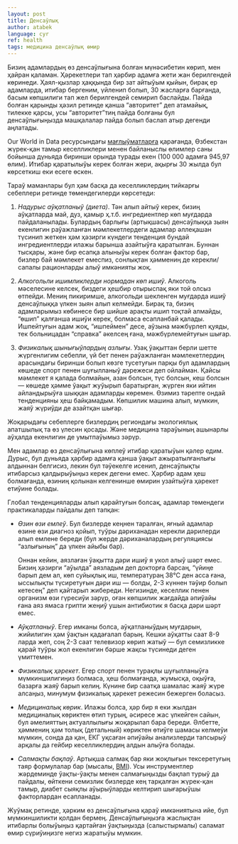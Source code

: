 ```yaml
---
layout: post
title: Денсаўлық
author: atabek
language: cyr
ref: health
tags: медицина денсаўлық өмир
---
```


Бизиң адамлардың өз денсаўлығына болған мүнәсибетин көрип, мен ҳайран қаламан. Ҳәрекетлери тап ҳәрбир адамға жети жан берилгендей көринеди. Ҳаял-қызлар ҳаққында бир зат айтыўым қыйын, бирақ ер адамларда, итибар бергеним, үйленип болып, 30 жасларға барғанда, басым көпшилиги тап жел берилгендей семирип баслайды. Пайда болған қарынды ҳәзил ретинде қанша “авторитет” деп атамайық, тилекке қарсы, усы “авторитет”тиң пайда болғаны бул денсаўлығыңызда машқалалар пайда болып баслап атыр дегенди аңлатады.

Our World in Data ресурсындағы [мағлыўматларға](https://ourworldindata.org/grapher/cardiovascular-disease-death-rates?tab=table) қарағанда, Өзбекстан жүрек-қан тамыр кеселликлери менен байланыслы өлимлер саны бойынша дүньяда биринши орында турады екен (100 000 адамға 945,97 өлим). Итибар қаратылыўы керек болған жери, ақырғы 30 жылда бул көрсеткиш еки есеге өскен.

Тараў маманлары бул ҳәм басқа да кеселликлердиң тийкарғы себеплери ретинде төмендегилерди көрсетеди:

1. _Надурыс аўқатланыў (диета)_. Тән алып айтыў керек, бизиң аўқатларда май, дуз, қамыр ҳ.т.б. ингредиентлер көп муғдарда пайдаланылады. Булардың барлығы (артықшасы) денсаўлыққа зыян екенлигин раўажланған мәмлекетлердеги адамлар әллеқашан түсинип жеткен ҳәм ҳәзирги күндеги тенденция бундай ингредиентлерди илажы барынша азайтыўға қаратылған. Буннан тысқары, және бир есапқа алыныўы керек болған фактор бар, бизлер бай мәмлекет емеспиз, сонлықтан ҳәммениң де керекли/сапалы рационларды алыў имкәнияты жоқ.

2. _Алкогольли ишимликлерди нормадан көп ишиў_. Алкоголь мәселесине келсек, биздеги ҳешбир отырыспақ яки той олсыз өтпейди. Мениң пикиримше, алкогольди шекленген муғдарда ишиў денсаўлыққа үлкен зыян алып келмейди. Бирақ та, бизиң адамларымыз көбинесе бир шийше арақты ишип тоқтай алмайды, “өшип” қалғанша ишиўи керек, болмаса есапланбай қалады. Ишпейтуғын адам жоқ, “ишпеймен” десе, аўзына мәжбүрлеп қуяды, тек больницадан “справка” әкелсең ғана, мәжбүрлемейтуғын шығар.

3. _Физикалық шынығыўлардың азлығы_. Узақ ўақыттан берли шетте жүргенлигим себепли, үй бет пенен раўажланған мәмлекетлердиң арасындағы биринши болып көзге тусетуғын парқы бул адамлардың көшеде спорт пенен шуғылланыў дәрежеси деп ойлайман. Қайсы мәмлекет я қалада болмайын, азан болсын, түс болсын, кеш болсын — көшеде ҳәмме ўақыт жуўырып баратырған, жүрген яки ийтин айландырыўға шыққан адамларды көремен. Өзимиз тәрепте ондай тенденцияны ҳеш байқамадым. Көпшилик машина алып, мүмкин, жаяў жүриўди де азайтқан шығар.

Жоқарыдағы себеплерге бизлердиң региондағы экологиялық апатшылық та өз үлесин қосады. Және медицина тараўының ашынарлы аўҳалда екенлигин де умытпаўымыз зәрүр.

Мен адамлар өз денсаўлығына көплеў итибар қаратыўын қәлер едим. Дурыс, бул дүньяда ҳәрбир адамға қанша ўақыт ажыратылғанлығы алдыннан белгисиз, лекин бул тәўекелге исенип, денсаўлықты итибарсыз қалдырыўыңыз керек дегени емес. Ҳәрбир адам ҳеш болмағанда, өзиниң қолынан келгенинше өмирин узайтыўға ҳәрекет етиўине болады.

Глобал тенденцияларды алып қарайтуғын болсақ, адамлар төмендеги практикаларды пайдалы деп тапқан:

- _Өзин өзи емлеў_. Бул бизлерде кеңнен таралған, яғный адамлар өзине өзи диагноз қойып, туўры дәриханадан керекли дәрилерди алып емлене береди (бул жерде дәриханалардың регуляциясы “азлығының” да үлкен айыбы бар).

  Оннан кейин, аязлаған ўақытта дәри ишиў я укол алыў шәрт емес. Бизиң ҳәзирги “аўылда” аязладым деп докторға барсаң, “үйиңе барып дем ал, көп суйықлық иш, температураң 38℃ ден асса ғана, ыссылықты түсиретуғын дәри иш — болды, 2-3 күннен тәўир болып кетесең” деп қайтарып жибереди. Негизинде, кеселлик пенен организм өзи гүресиўи зәрүр, оған көпшилик жағдайда әпиўайы ғана аяз ямаса грипти жеңиў ушын антибиотик я басқа дәри шәрт емес.

- _Аўқатланыў_. Егер имканы болса, аўқатланыўдың муғдарын, жийилигин ҳәм ўақтын қадағалап барың. Кешки аўқатты саат 8-9 ларда жеп, соң 2-3 саат телевизор көрип жатыў — бул семизликке қарай туўры жол екенлигин бәрше жақсы түсинеди деген үмиттемен.

- _Физикалық ҳәрекет_. Егер спорт пенен турақлы шуғылланыўға мүмкиншилигиңиз болмаса, ҳеш болмағанда, жумысқа, оқыўға, базарға жаяў барып келиң. Күнине бир саатқа шамалас жаяў жүре алсаңыз, минумум физикалық ҳәрекет режесин бежерген боласыз.

- _Медициналық көрик_. Илажы болса, ҳәр бир я еки жылдан медициналық көриктен өтип турың, әсиресе жас үлкейген сайын, бул әмелияттың актуаллылығы жоқарылап бара береди. Әлбетте, ҳәммениң ҳәм толық (детальный) көриктен өтиўге шамасы келмеўи мүмкин, сонда да қан, ЕКГ уқсаған әпиўайы анализлерди тапсырыў арқалы да гейбир кеселликлердиң алдын алыўға болады.

- _Салмақты бақлаў_. Артықша салмақ бар яки жоқлығын тексеретуғың таяр формулалар бар (мысалы, [BMI](https://ru.wikipedia.org/wiki/%D0%98%D0%BD%D0%B4%D0%B5%D0%BA%D1%81_%D0%BC%D0%B0%D1%81%D1%81%D1%8B_%D1%82%D0%B5%D0%BB%D0%B0)). Усы инструментлер жәрдеминде ўақты-ўақты менен салмағыңызды бақлап турыў да пайдалы, өйткени семизлик бизлерде кең тарқалған жүрек-қан тамыр, диабет сыяқлы аўырыўларды келтирип шығарыўшы факторлардан есапланады.

Жуўмақ ретинде, ҳәрким өз денсаўлығына қараў имкәниятына ийе, бул мүмкиншиликти қолдан бермең. Денсаўлығыңызға жаслықтан итибарлы болыўыңыз қартайған ўақтыңызда (салыстырмалы) саламат өмир сүриўиңизге негиз жаратыўы мүмкин.

